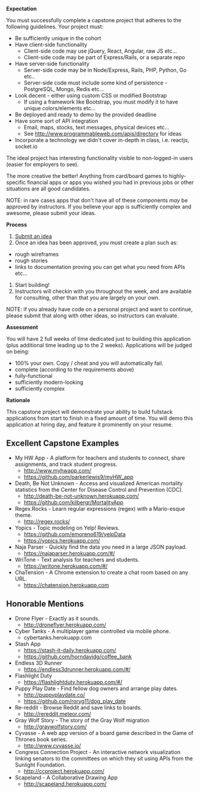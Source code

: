 **Expectation**

You must successfully complete a capstone project that adheres to the following guidelines.  Your project must:

* Be sufficiently unique in the cohort
* Have client-side functionality
  * Client-side code may use jQuery, React, Angular, raw JS etc...
  * Client-side code may be part of Express/Rails, or a separate repo
* Have server-side functionality
  * Server-side code may be in Node/Express, Rails, PHP, Python, Go etc..
  * Server-side code must include some kind of persistence - PostgreSQL, Mongo, Redis etc...
* Look decent - either using custom CSS or modified Bootstrap
  * If using a framework like Bootstrap, you must modify it to have unique colors/elements etc...
* Be deployed and ready to demo by the provided deadline
* Have some sort of API integration
  * Email, maps, stocks, text messages, physical devices etc...
  * See http://www.programmableweb.com/apis/directory for ideas
* Incorporate a technology we didn't cover in-depth in class, i.e. reactjs, socket.io

The ideal project has interesting functionality visible to non-logged-in users (easier for employers to see).

The more creative the better!  Anything from card/board games to highly-specific financial apps or apps you wished you had in previous jobs or other situations are all good candidates.

NOTE: in rare cases apps that don't have all of these components _may_ be approved by instructors.  If you believe your app is sufficiently complex and awesome, please submit your ideas.

**Process**

1. [Submit an idea](https://github.com/gSchool/capstone-submissions)
1. Once an idea has been approved, you must create a plan such as:
  - rough wireframes
  - rough stories
  - links to documentation proving you can get what you need from APIs etc...
1. Start building!
1. Instructors will checkin with you throughout the week, and are available for consulting, other than that you are largely on your own.

NOTE: if you already have code on a personal project and want to continue, please submit that along with other ideas, so instructors can evaluate.

**Assessment**

You will have 2 full weeks of time dedicated just to building this application (plus additional time leading up to the 2 weeks).  Applications will be judged on being:

* 100% your own.  Copy / cheat and you will automatically fail.
* complete (according to the requirements above)
* fully-functional
* sufficiently modern-looking
* sufficiently complex

**Rationale**

This capstone project will demonstrate your ability to build fullstack applications from start to finish in a fixed amount of time.  You will demo this application at hiring day, and feature it prominently on your resume.

## Excellent Capstone Examples

* My HW App - A platform for teachers and students to connect, share assignments, and track student progress.
    * http://www.myhwapp.com/
    * https://github.com/parkerlewis9/myHW_app
* Death, Be Not Unknown - Access and visualized American mortality statistics from the Center for Disease Control and Prevention (CDC).
    * http://death-be-not-unknown.herokuapp.com/
    * https://github.com/kilbergr/MortalityApp
* Regex.Rocks - Learn regular expressions (regex) with a Mario-esque theme.
    * http://regex.rocks/
* Yopics - Topic modeling on Yelp! Reviews.
    * https://github.com/emoreno619/yelpData
    * https://yopics.herokuapp.com/
* Naja Parser - Quickly find the data you need in a large JSON payload.
    * https://najaparser.herokuapp.com/#/
* WriTone - Text analysis for teachers and students.
    * https://writone.herokuapp.com/#/
* ChaTension - A Chrome extension to create a chat room based on any URL.
    * https://chatension.herokuapp.com

## Honorable Mentions

* Drone Flyer - Exactly as it sounds.
    * http://droneflyer.herokuapp.com/
* Cyber Tanks - A multiplayer game controlled via mobile phone.
    * cybertanks.herokuapp.com
* Stash App
    * https://stash-it-daily.herokuapp.com/
    * https://github.com/horndavidg/coffee_bank
* Endless 3D Runner
    * https://endless3drunner.herokuapp.com/#/
* Flashlight Duty
    * https://flashlightduty.herokuapp.com/#/
* Puppy Play Date - Find fellow dog owners and arrange play dates.
    * http://puppyplaydate.co/
    * https://github.com/roryg11/dog_play_date
* Re-reddit - Browse Reddit and save links to boards.
    * http://rereddit.meteor.com/
* Gray Wolf Story - The story of the Gray Wolf migration
    * http://graywolfstory.com/
* Cyvasse - A web app version of a board game described in the Game of Thrones book series.
    * http://www.cyvasse.io/
* Congress Connection Project - An interactive network visualization linking senators to the committees on which they sit using APIs from the Sunlight Foundation.
    * http://ccproject.herokuapp.com/
* Scapeland - A Collaborative Drawing App
    * http://scapeland.herokuapp.com/
